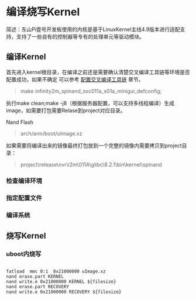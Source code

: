 
# 编译烧写Kernel
简述：东山Pi壹号开发板使用的内核是基于LinuxKernel主线4.9版本进行适配支持，支持了一些自有的控制器等专有的处理单元等驱动模块。

## 编译Kernel
首先进入kernel根目录，在编译之前还是需要确认清楚交叉编译工具链等环境是否配置成功，如果不确定 可以参考 [配置交叉编译工具链](DongshanPi-One/05-GetSourceCode/#_4) 章节。

> make infinity2m_spinand_ssc011a_s01a_minigui_defconfig;

执行make clean;make -j8（根据服务器配置，可以支持多线程编译）生成image，如需要打包需要Relase到project对应目录。

Nand Flash	 
> arch/arm/boot/uImage.xz	

如果需要将编译出来的镜像最终打包放到一个完整的镜像内需要拷贝到project目录：
> project\release\nvr\i2m\011A\glibc\8.2.1\bin\kernel\spinand	 


### 检查编译环境

### 指定配置文件

### 编译系统

## 烧写Kernel

### uboot内烧写
``` shell

fatload  mmc 0:1  0x21000000 uImage.xz
nand erase.part KERNEL
nand write.e 0x21000000 KERNEL ${filesize}
nand erase.part RECOVERY
nand write.e 0x21000000 RECOVERY ${filesize}

```